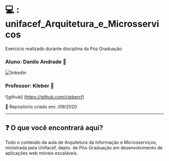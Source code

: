 # :computer: : unifacef_Arquitetura_e_Microsservicos
Exercício realizado durante disciplina da Pós Graduação

### Aluno: Danilo Andrade :boy:

![linkedin](https://www.linkedin.com/in/daniloandrade47/)

### Professor: Kleber :man:

![github] (https://github.com/clebercf)

:date: Repositório criado em: /09/2020

---


## :question: O que você encontrará aqui?

Todo o conteúdo da aula de Arquitetura da Informação e Microsserviços, ministrada pela Unifacef, depto. de Pós-Graduação em desenvolvimento de aplicações web móveis escaláveis.
